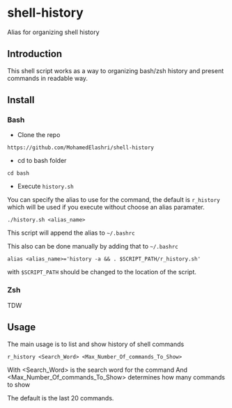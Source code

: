 # shell-history
Alias for organizing shell history

## Introduction 
This shell script works as a way to organizing bash/zsh history and present commands in readable way. 

## Install 

### Bash

- Clone the repo
```
https://github.com/MohamedElashri/shell-history
```

- cd to bash folder

```
cd bash
```

- Execute `history.sh`

You can specify the alias to use for the command, the default is `r_history` which will be used if you execute without choose an alias paramater.

```
./history.sh <alias_name>
```

This script will append the alias to `~/.bashrc`

This also can be done manually by adding that to `~/.bashrc`

```
alias <alias_name>='history -a && . $SCRIPT_PATH/r_history.sh'
```

with `$SCRIPT_PATH` should be changed to the location of the script.

### Zsh

TDW

## Usage

The main usage is to list and show history of shell commands 

```
r_history <Search_Word> <Max_Number_Of_commands_To_Show>
```
With <Search_Word> is the search word for the command
And <Max_Number_Of_commands_To_Show> determines how many commands to show

The default is the last 20 commands. 

